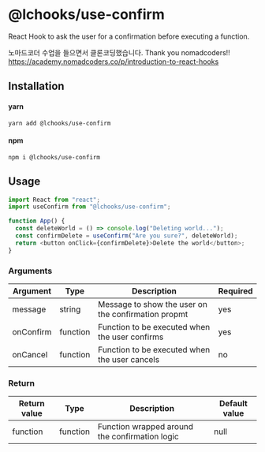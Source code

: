 # @lchooks/use-confirm

React Hook to ask the user for a confirmation before executing a function.

노마드코더 수업을 들으면서 클론코딩했습니다.
Thank you nomadcoders!!
https://academy.nomadcoders.co/p/introduction-to-react-hooks

## Installation

#### yarn

`yarn add @lchooks/use-confirm`

#### npm

`npm i @lchooks/use-confirm`

## Usage

```js
import React from "react";
import useConfirm from "@lchooks/use-confirm";

function App() {
  const deleteWorld = () => console.log("Deleting world...");
  const confirmDelete = useConfirm("Are you sure?", deleteWorld);
  return <button onClick={confirmDelete}>Delete the world</button>;
}
```

### Arguments

| Argument  | Type     | Description                                         | Required |
| --------- | -------- | --------------------------------------------------- | -------- |
| message   | string   | Message to show the user on the confirmation propmt | yes      |
| onConfirm | function | Function to be executed when the user confirms      | yes      |
| onCancel  | function | Function to be executed when the user cancels       | no       |

### Return

| Return value | Type     | Description                                    | Default value |
| ------------ | -------- | ---------------------------------------------- | ------------- |
| function     | function | Function wrapped around the confirmation logic | null          |